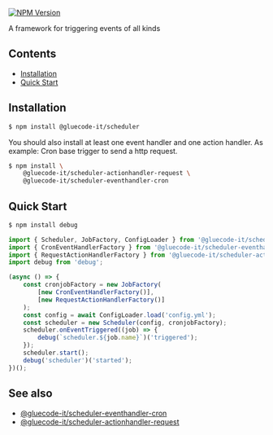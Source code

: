 [![NPM Version](https://img.shields.io/npm/v/@gluecode-it/scheduler.svg?style=flat-square)](https://www.npmjs.com/package/@gluecode-it/scheduler)

A framework for triggering events of all kinds

## Contents

- [Installation](#installation)
- [Quick Start](#quick-start)

## Installation

```bash
$ npm install @gluecode-it/scheduler
```

You should also install at least one event handler and one action handler. As example: Cron base trigger to send a http request.
```bash
$ npm install \
    @gluecode-it/scheduler-actionhandler-request \   
    @gluecode-it/scheduler-eventhandler-cron
```
## Quick Start

```bash
$ npm install debug
```
```js
import { Scheduler, JobFactory, ConfigLoader } from '@gluecode-it/scheduler';
import { CronEventHandlerFactory } from '@gluecode-it/scheduler-eventhandler-cron';
import { RequestActionHandlerFactory } from '@gluecode-it/scheduler-actionhandler-request';
import debug from 'debug';

(async () => {
	const cronjobFactory = new JobFactory(
		[new CronEventHandlerFactory()],
		[new RequestActionHandlerFactory()]
	);
	const config = await ConfigLoader.load('config.yml');
	const scheduler = new Scheduler(config, cronjobFactory);
	scheduler.onEventTriggered((job) => {
		debug(`scheduler.${job.name}`)('triggered');
	});
	scheduler.start();
	debug('scheduler')('started');
})();

```

## See also
* [@gluecode-it/scheduler-eventhandler-cron](https://github.com/gluecode-it/scheduler-eventhandler-cron)
* [@gluecode-it/scheduler-actionhandler-request](https://github.com/gluecode-it/scheduler-actionhandler-request)